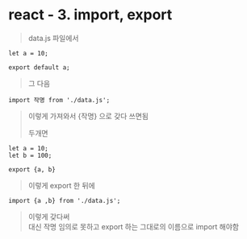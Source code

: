 react - 3. import, export
=========================

> data.js 파일에서
```
let a = 10;

export default a;
```
> 그 다음   
```
import 작명 from './data.js';
```
> 이렇게 가져와서 {작명} 으로 갖다 쓰면됨
> 
> 두개면
```
let a = 10;
let b = 100;

export {a, b}
```
> 이렇게 export 한 뒤에 
```
import {a ,b} from './data.js';
```
> 이렇게 갖다써   
> 대신 작명 임의로 못하고 export 하는 그대로의 이름으로 import 해야함
